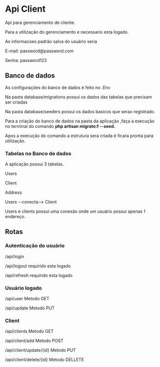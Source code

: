 # Api Client

<p>Api para gerenciamento de cliente.</p>
<p>Para a utilização do gerenciamento e necessario esta logado.</p>
<p>As informacoes padrão salva do usuário seria</p>
<p>E-mail: password@password.com</p>
<p>Senha: password123</p>


## Banco de dados


<p>As configurações do banco de dados é feito no .Env</p>
<p>Na pasta database/migrations possui os dados das tabelas que precisam ser criadas</p>
<p>Na pasta database/seeders possui os dados basicos que serao registrado.</p>
<p>Para a criação do banco de dados na pasta da aplicação ,faça a execução no terminal do comando <b>php artisan migrate:f --seed.</b></p>
<p>Apos a execução do comando a estrutura sera criada é ficara pronta para utilização.</p>

### Tabelas no Banco de dados
<p>A aplicação possui 3 tabelas.</p>
<p>Users</p>
<p>Client</p>
<p>Address</p>

<p>Users --conecta--> Client</p>
<p>Users e clients possui uma conexão onde um usuário possui apenas 1 endereço. </p>


## Rotas

### Autenticação do usuário 

<p>/api/login</p>
<p>/api/logout  requirido esta logado</p>
<p>/api/refresh requirido esta logado</p> 

### Usuário logado

<p>/api/user Metodo GET</p>
<p>/api/update Metodo PUT</p>

### Client 

<p>/api/clients Metodo GET</p>
<p>/api/client/add Metodo POST</p>
<p>/api/client/update/{id} Metodo PUT</p>
<p>/api/client/delete/{id} Metodo DELLETE</p>
